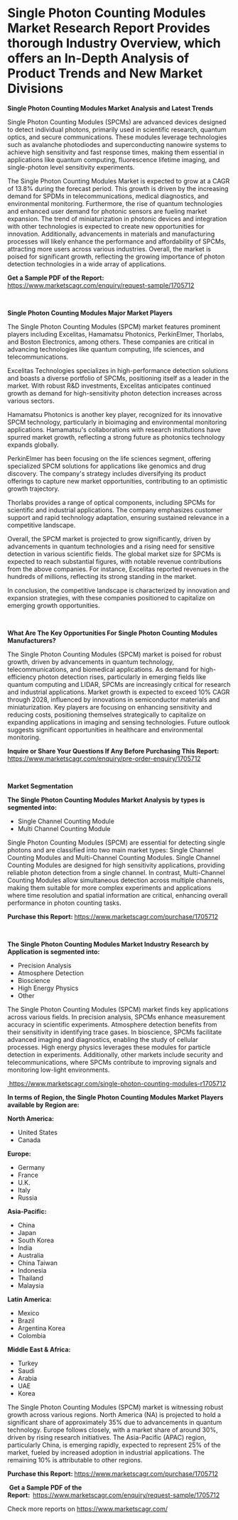<p><h1>Single Photon Counting Modules Market Research Report Provides thorough Industry Overview, which offers an In-Depth Analysis of Product Trends and New Market Divisions</h1></p><p><strong>Single Photon Counting Modules Market Analysis and Latest Trends</strong></p>
<p><p>Single Photon Counting Modules (SPCMs) are advanced devices designed to detect individual photons, primarily used in scientific research, quantum optics, and secure communications. These modules leverage technologies such as avalanche photodiodes and superconducting nanowire systems to achieve high sensitivity and fast response times, making them essential in applications like quantum computing, fluorescence lifetime imaging, and single-photon level sensitivity experiments.</p><p>The Single Photon Counting Modules Market is expected to grow at a CAGR of 13.8% during the forecast period. This growth is driven by the increasing demand for SPDMs in telecommunications, medical diagnostics, and environmental monitoring. Furthermore, the rise of quantum technologies and enhanced user demand for photonic sensors are fueling market expansion. The trend of miniaturization in photonic devices and integration with other technologies is expected to create new opportunities for innovation. Additionally, advancements in materials and manufacturing processes will likely enhance the performance and affordability of SPCMs, attracting more users across various industries. Overall, the market is poised for significant growth, reflecting the growing importance of photon detection technologies in a wide array of applications.</p></p>
<p><strong>Get a Sample PDF of the Report:&nbsp;</strong> <a href="https://www.marketscagr.com/enquiry/request-sample/1705712?utm_campaign=2938&utm_medium=2&utm_source=Github&utm_content=ia&utm_term=06042025&utm_id=single-photon-counting-modules">https://www.marketscagr.com/enquiry/request-sample/1705712</a></p>
<p>&nbsp;</p>
<p><strong>Single Photon Counting Modules Major Market Players</strong></p>
<p><p>The Single Photon Counting Modules (SPCM) market features prominent players including Excelitas, Hamamatsu Photonics, PerkinElmer, Thorlabs, and Boston Electronics, among others. These companies are critical in advancing technologies like quantum computing, life sciences, and telecommunications.</p><p>Excelitas Technologies specializes in high-performance detection solutions and boasts a diverse portfolio of SPCMs, positioning itself as a leader in the market. With robust R&D investments, Excelitas anticipates continued growth as demand for high-sensitivity photon detection increases across various sectors.</p><p>Hamamatsu Photonics is another key player, recognized for its innovative SPCM technology, particularly in bioimaging and environmental monitoring applications. Hamamatsu's collaborations with research institutions have spurred market growth, reflecting a strong future as photonics technology expands globally.</p><p>PerkinElmer has been focusing on the life sciences segment, offering specialized SPCM solutions for applications like genomics and drug discovery. The company's strategy includes diversifying its product offerings to capture new market opportunities, contributing to an optimistic growth trajectory.</p><p>Thorlabs provides a range of optical components, including SPCMs for scientific and industrial applications. The company emphasizes customer support and rapid technology adaptation, ensuring sustained relevance in a competitive landscape.</p><p>Overall, the SPCM market is projected to grow significantly, driven by advancements in quantum technologies and a rising need for sensitive detection in various scientific fields. The global market size for SPCMs is expected to reach substantial figures, with notable revenue contributions from the above companies. For instance, Excelitas reported revenues in the hundreds of millions, reflecting its strong standing in the market.</p><p>In conclusion, the competitive landscape is characterized by innovation and expansion strategies, with these companies positioned to capitalize on emerging growth opportunities.</p></p>
<p>&nbsp;</p>
<p><strong>What Are The Key Opportunities For Single Photon Counting Modules Manufacturers?</strong></p>
<p><p>The Single Photon Counting Modules (SPCM) market is poised for robust growth, driven by advancements in quantum technology, telecommunications, and biomedical applications. As demand for high-efficiency photon detection rises, particularly in emerging fields like quantum computing and LIDAR, SPCMs are increasingly critical for research and industrial applications. Market growth is expected to exceed 10% CAGR through 2028, influenced by innovations in semiconductor materials and miniaturization. Key players are focusing on enhancing sensitivity and reducing costs, positioning themselves strategically to capitalize on expanding applications in imaging and sensing technologies. Future outlook suggests significant opportunities in healthcare and environmental monitoring.</p></p>
<p><strong>Inquire or Share Your Questions If Any Before Purchasing This Report:</strong> <a href="https://www.marketscagr.com/enquiry/pre-order-enquiry/1705712?utm_campaign=2938&utm_medium=2&utm_source=Github&utm_content=ia&utm_term=06042025&utm_id=single-photon-counting-modules">https://www.marketscagr.com/enquiry/pre-order-enquiry/1705712</a></p>
<p>&nbsp;</p>
<p><strong>Market Segmentation</strong></p>
<p><strong>The Single Photon Counting Modules Market Analysis by types is segmented into:</strong></p>
<p><ul><li>Single Channel Counting Module</li><li>Multi Channel Counting Module</li></ul></p>
<p><p>Single Photon Counting Modules (SPCM) are essential for detecting single photons and are classified into two main market types: Single Channel Counting Modules and Multi-Channel Counting Modules. Single Channel Counting Modules are designed for high sensitivity applications, providing reliable photon detection from a single channel. In contrast, Multi-Channel Counting Modules allow simultaneous detection across multiple channels, making them suitable for more complex experiments and applications where time resolution and spatial information are critical, enhancing overall performance in photon counting tasks.</p></p>
<p><strong>Purchase this Report:&nbsp;</strong><a href="https://www.marketscagr.com/purchase/1705712?utm_campaign=2938&utm_medium=2&utm_source=Github&utm_content=ia&utm_term=06042025&utm_id=single-photon-counting-modules">https://www.marketscagr.com/purchase/1705712</a></p>
<p>&nbsp;</p>
<p><strong>The Single Photon Counting Modules Market Industry Research by Application is segmented into:</strong></p>
<p><ul><li>Precision Analysis</li><li>Atmosphere Detection</li><li>Bioscience</li><li>High Energy Physics</li><li>Other</li></ul></p>
<p><p>The Single Photon Counting Modules (SPCM) market finds key applications across various fields. In precision analysis, SPCMs enhance measurement accuracy in scientific experiments. Atmosphere detection benefits from their sensitivity in identifying trace gases. In bioscience, SPCMs facilitate advanced imaging and diagnostics, enabling the study of cellular processes. High energy physics leverages these modules for particle detection in experiments. Additionally, other markets include security and telecommunications, where SPCMs contribute to improving signals and monitoring low-light environments.</p></p>
<p><a href="https://www.marketscagr.com/single-photon-counting-modules-r1705712?utm_campaign=2938&utm_medium=2&utm_source=Github&utm_content=ia&utm_term=06042025&utm_id=single-photon-counting-modules">&nbsp;https://www.marketscagr.com/single-photon-counting-modules-r1705712</a></p>
<p><strong>In terms of Region, the Single Photon Counting Modules Market Players available by Region are:</strong></p>
<p>
    <p> <strong> North America: </strong>
        <ul>
            <li>United States</li>
            <li>Canada</li>
        </ul>
        </p> 
    <p> <strong> Europe: </strong>
        <ul>
            <li>Germany</li>
            <li>France</li>
            <li>U.K.</li>
            <li>Italy</li>
            <li>Russia</li>
        </ul>
        </p> 
    <p> <strong> Asia-Pacific: </strong>
        <ul>
            <li>China</li>
            <li>Japan</li>
            <li>South Korea</li>
            <li>India</li>
            <li>Australia</li>
            <li>China Taiwan</li>
            <li>Indonesia</li>
            <li>Thailand</li>
            <li>Malaysia</li>
        </ul>
        </p> 
    <p> <strong> Latin America: </strong>
        <ul>
            <li>Mexico</li>
            <li>Brazil</li>
            <li>Argentina Korea</li>
            <li>Colombia</li>
        </ul>
        </p> 
    <p> <strong> Middle East & Africa: </strong>
        <ul>
            <li>Turkey</li>
            <li>Saudi</li>
            <li>Arabia</li>
            <li>UAE</li>
            <li>Korea</li>
        </ul>
    </p>
    </p>
<p><p>The Single Photon Counting Modules (SPCM) market is witnessing robust growth across various regions. North America (NA) is projected to hold a significant share of approximately 35% due to advancements in quantum technology. Europe follows closely, with a market share of around 30%, driven by rising research initiatives. The Asia-Pacific (APAC) region, particularly China, is emerging rapidly, expected to represent 25% of the market, fueled by increased adoption in industrial applications. The remaining 10% is attributable to other regions.</p></p>
<p><strong>Purchase this Report: </strong><a href="https://www.marketscagr.com/purchase/1705712?utm_campaign=2938&utm_medium=2&utm_source=Github&utm_content=ia&utm_term=06042025&utm_id=single-photon-counting-modules">https://www.marketscagr.com/purchase/1705712</a></p>
<p>&nbsp;<strong>Get a Sample PDF of the Report:&nbsp;&nbsp;</strong><a href="https://www.marketscagr.com/enquiry/request-sample/1705712?utm_campaign=2938&utm_medium=2&utm_source=Github&utm_content=ia&utm_term=06042025&utm_id=single-photon-counting-modules">https://www.marketscagr.com/enquiry/request-sample/1705712</a></p>
<p><strong></strong></p>
<p>Check more reports on <a href="https://www.marketscagr.com/?utm_campaign=2938&utm_medium=2&utm_source=Github&utm_content=ia&utm_term=06042025&utm_id=single-photon-counting-modules">https://www.marketscagr.com/</a></p>